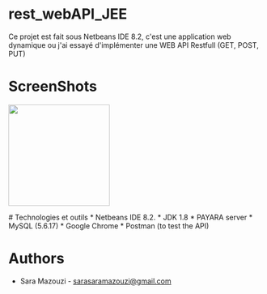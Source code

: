 # rest_webAPI_JEE
Ce projet est fait sous Netbeans IDE 8.2, c'est une application web dynamique ou j'ai essayé d'implémenter une WEB API Restfull (GET, POST, PUT)

# ScreenShots
<img align="center" width="200" height="200" src="https://user-images.githubusercontent.com/20047882/49411499-6c930000-f769-11e8-85c8-61b0c73ca3a8.PNG">
</p>
# Technologies et outils
* Netbeans IDE 8.2.
* JDK 1.8
* PAYARA server
* MySQL (5.6.17)
* Google Chrome
* Postman (to test the API)

# Authors
* Sara Mazouzi - [sarasaramazouzi@gmail.com]()
